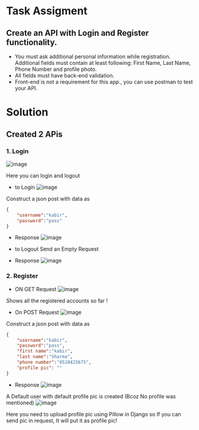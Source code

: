 # Task Assigment

## Create an API with Login and Register functionality.
- You must ask additional personal information while registration.
Additional fields must contain at least following: First Name, Last Name,
Phone Number and profile photo.
- All fields must have back-end validation.
- Front-end is not a requirement for this app., you can use postman to test
your API.

# Solution
## Created 2 APis
### 1. Login 
![image](https://user-images.githubusercontent.com/72795959/182542055-19912527-96b2-42e4-a101-27e43fe26951.png)

Here you can login and logout
- to Login 
![image](https://user-images.githubusercontent.com/72795959/182546255-79512b88-43a7-4a83-a996-f6c92f30ed40.png)


Construct a json post with data as
```json
{
    "username":"kabir",
    "password":"pass"
}
```
- Response
![image](https://user-images.githubusercontent.com/72795959/182546336-128f9331-1655-4036-9558-cf15c1d1b78f.png)

- to Logout
Send an Empty Request
- Response
![image](https://user-images.githubusercontent.com/72795959/182546024-f76a3c1f-ba05-4ffb-8159-8189de6db68c.png)

### 2. Register
- ON GET Request
![image](https://user-images.githubusercontent.com/72795959/182543751-96c17f11-74e3-42e6-97dd-0b86b89f7e4e.png)

Shows all the registered accounts so far !

- On POST Request
![image](https://user-images.githubusercontent.com/72795959/182545069-7ea45987-d45b-4829-9e65-7fd528fecfde.png)

Construct a json post with data as
```json
{
    "username":"kabir",
    "password":"pass",
    "first name":"kabir",
    "last name":"Sharma",
    "phone number":"8528425675",
    "profile pic": ""
}
```
- Response
![image](https://user-images.githubusercontent.com/72795959/182545158-fd9ae2e9-a484-4b9d-ba37-d60c35dc00ab.png)

A Default user with default profile pic is created (Bcoz No profile was mentioned)
![image](https://user-images.githubusercontent.com/72795959/182545476-f50be709-488c-4c35-a98f-ba01aaf7dfaf.png)

Here you need to upload profile pic using Pillow in Django so If you can send pic in request, It will put it as profile pic!
